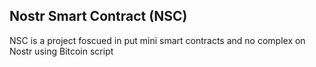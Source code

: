 ## Nostr Smart Contract (NSC)

NSC is a project foscued in put mini smart contracts and no complex on Nostr using Bitcoin script

